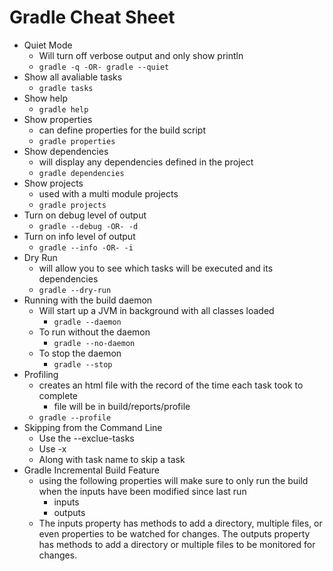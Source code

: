 # Gradle Cheat Sheet
* Quiet Mode
  * Will turn off verbose output and only show println
  * ```gradle -q -OR- gradle --quiet```
* Show all avaliable tasks
  * ```gradle tasks```
* Show help
  * ```gradle help```
* Show properties
  * can define properties for the build script
  * ```gradle properties```
* Show dependencies
  * will display any dependencies defined in the project
  * ```gradle dependencies```
* Show projects 
  * used with a multi module projects
  * ```gradle projects```
* Turn on debug level of output
  * ```gradle --debug -OR- -d```
* Turn on info level of output
  * ```gradle --info -OR- -i```
* Dry Run 
  * will allow you to see which tasks will be executed and its dependencies
  * ```gradle --dry-run```
* Running with the build daemon
  * Will start up a JVM in background with all classes loaded
    * ```gradle --daemon```
  * To run without the daemon
    * ```gradle --no-daemon```
  * To stop the daemon
    * ```gradle --stop```
* Profiling 
  * creates an html file with the record of the time each task took to complete
    * file will be in build/reports/profile
  * ```gradle --profile```
* Skipping from the Command Line
  * Use the --exclue-tasks 
  * Use -x
  * Along with task name to skip a task
* Gradle Incremental Build Feature
  * using the following properties will make sure to only run the build when the inputs have been modified since last run
    * inputs
    * outputs
  * The inputs property has methods to add a directory, multiple files, or even properties to be watched for changes. The outputs property has methods to add a directory or multiple files to be monitored for changes.
